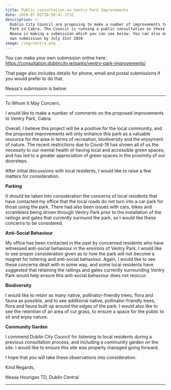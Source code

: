 ```yaml
---
title: Public consultation on Ventry Park Improvements
date: 2020-07-01T10:58:47.373Z
description: >-
  Dublin City Council are proposing to make a number of improvements to Ventry
  Park in Cabra. The Council is running a public consultation on these changes.
  Neasa is making a submission which you can see below. You can also make your
  own submission by July 31st 2020
image: /img/ventry.png
---
```

You can make your own submission online here:
<https://consultation.dublincity.ie/parks/ventry-park-improvements/>

That page also includes details for phone, email and postal submissions if you would prefer to do that.

Neasa's submission is below:

- - -

To Whom It May Concern,

I would like to make a number of comments on the proposed improvements to Ventry Park, Cabra.

Overall, I believe this project will be a positive for the local community, and the proposed improvements will only enhance this park as a valuable resource for the area in terms of recreation, biodiversity and the enjoyment of nature. The recent restrictions due to Covid-19 has shown all of us the necessity to our mental health of having local and accessible green spaces; and has led to a greater appreciation of green spaces in the proximity of our doorsteps.

After initial discussions with local residents, I would like to raise a few matters for consideration.

**Parking**

It should be taken into consideration the concerns of local residents that have contacted my office that the local roads do not turn into a car park for those using the park. There had also been issues with cars, bikes and scramblers being driven through Ventry Park prior to the installation of the railings and gates that currently surround the park, so I would like these concerns to be considered.

**Anti-Social Behaviour**

My office has been contacted in the past by concerned residents who have witnessed anti-social behaviour in the environs of Ventry Park. I would like to see proper consideration given as to how the park will not become a magnet for loitering and anti-social behaviour. Again, I would like to see these concerns dealt with in some way, and some local residents have suggested that retaining the railings and gates currently surrounding Ventry Park would help ensure this anti-social behaviour does not reoccur.

**Biodiversity**

I would like to retain as many native, pollinator-friendly trees, flora and fauna as possible, and to see additional native, pollinator-friendly trees, flora and fauna built up around the edges of the park. I would also like to see the retention of an area of cut grass, to ensure a space for the public to sit and enjoy nature.

**Community Garden**

I commend Dublin City Council for listening to local residents during a previous consultation process, and including a community garden on the site. I would like to ensure this site was properly managed going forward.

I hope that you will take these observations into consideration.

Kind Regards,

Neasa Hourigan TD, Dublin Central

- - -
